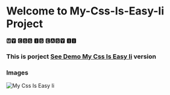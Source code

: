 # Welcome to My-Css-Is-Easy-Ii Project

🅼🆈 🅲🆂🆂 🅸🆂 🅴🅰🆂🆈 🅸🅸

<h3> This is porject <a href="https://css-easy-li2.netlify.app">See Demo My Css Is Easy Ii</a> version </h3>

### Images

![My Css Is Easy Ii](https://github.com/beknurmaxalbayev/My-Css-Is-Easy-Ii/blob/main/My%20Css%20Is%20Easy%20Ii.png?raw=true)
  
   
   
